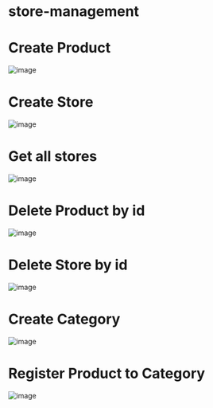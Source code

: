 # store-management

<h1>Create Product</h1>

![image](https://github.com/user-attachments/assets/9654ede5-d2d5-49f4-9304-12f919716f02)

<h1>Create Store</h1>

![image](https://github.com/user-attachments/assets/e8d4f115-baa1-4054-a255-79fa6ff2950f)

<h1>Get all stores</h1>

![image](https://github.com/user-attachments/assets/7fb91b87-32df-4473-a483-5d0a102091b7)

<h1>Delete Product by id</h1>

![image](https://github.com/user-attachments/assets/461a99de-6e9c-4b9f-8f90-8b5b69cf9847)

<h1>Delete Store by id</h1>

![image](https://github.com/user-attachments/assets/1ea0da02-fa04-4770-af38-1346b1a2f289)

<h1>Create Category</h1>

![image](https://github.com/user-attachments/assets/8381883c-5ca3-4af8-a224-50dce1e9d085)

<h1>Register Product to Category</h1>

![image](https://github.com/user-attachments/assets/62de4b10-038f-4baa-9fe4-5a39824eb78e)




